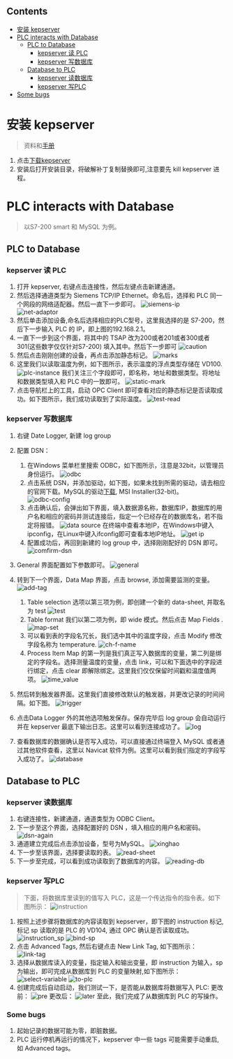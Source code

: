 Contents
---
- [安装 kepserver](#安装-kepserver)
- [PLC interacts with Database](#plc-interacts-with-database)
    - [PLC to Database](#plc-to-database)
        - [kepserver 读 PLC](#kepserver-读-plc)
        - [kepserver 写数据库](#kepserver-写数据库)
    - [Database to PLC](#database-to-plc)
        - [kepserver 读数据库](#kepserver-读数据库)
        - [kepserver 写PLC](#kepserver-写plc)
- [Some bugs](#some-bugs)

# 安装 kepserver
> 资料和[手册](./使用手册)  
1. 点击[下载kepserver](./安装包/kepserver.zip)  
2. 安装后打开安装目录，将破解补丁复制替换即可,注意要先 kill kepserver 进程。

# PLC interacts with Database
> 以S7-200 smart 和 MySQL 为例。

## PLC to Database

### kepserver 读 PLC  
1. 打开 kepserver, 右键点击连接性，然后左键点击新建通道。
2. 然后选择通道类型为 Siemens TCP/IP Ethernet。命名后，选择和 PLC 同一个网段的网络适配器。然后一直下一步即可。
    ![siemens-ip](./img/plc_ip.png)  
    ![net-adaptor](./img/internet_adaptor.png)
3. 然后单击添加设备,命名后选择相应的PLC型号，这里我选择的是 S7-200，然后下一步输入 PLC 的 IP，即上图的192.168.2.1。
4. 一直下一步到这个界面，将其中的 TSAP 改为200或者201或者300或者301(这些数字仅仅针对S7-200) 填入其中。然后下一步即可
    ![caution](./img/caution1.png)
5. 然后点击刚刚创建的设备，再点击添加静态标记。
    ![marks](./img/mark.png)
6. 这里我们以读取温度为例，如下图所示，表示温度的浮点类型存储在 VD100.
    ![plc-instance](./img/plc_instance.png)
    我们关注三个字段即可，即名称，地址和数据类型。将地址和数据类型填入和 PLC 中的一致即可。
    ![static-mark](./img/static_mark.png)
7. 点击导航栏上的工具，启动 OPC Client 即可查看对应的静态标记是否读取成功。如下图所示，我们成功读取到了实际温度。
    ![test-read](./img/test_read.png)

### kepserver 写数据库
1. 右键 Date Logger, 新建 log group  
2. 配置 DSN：
    1. 在Windows 菜单栏里搜索 ODBC，如下图所示，注意是32bit，以管理员身份运行。
        ![odbc](./img/ODBC.png)
    2. 点击系统 DSN，并添加驱动，如下图，如果未找到所需的驱动，请去相应的官网下载。MySQL的驱动[下载](https://dev.mysql.com/downloads/connector/odbc/), MSI Installer(32-bit)。
        ![odbc-config](./img/odbc_driver.png)
    3. 点击确认后，会弹出如下界面，填入数据源名称，数据库IP，数据库的用户名和相应的密码并测试连接后，指定一个已经存在的数据库名，若不指定将报错。
        ![data source](./img/connect_database.png)
        在终端中查看本地IP，在Windows中键入ipconfig，在Linux中键入ifconfig即可查看本地IP地址。
        ![get ip](./img/get_ip.png)
    4. 配置成功后，再回到新建的 log group 中，选择刚刚配好的 DSN 即可。
        ![comfirm-dsn](./img/comfirm_dsn.png)
3. General 界面配置如下参数即可。
    ![general](./img/general.png)
4. 转到下一个界面，Data Map 界面，点击 browse, 添加需要监测的变量。
    ![add-tag](./img/add_tag.png)
    1. Table selection 选项以第三项为例，即创建一个新的 data-sheet, 并取名为 test
    ![test](./img/test.png)
    2. Table format 我们以第二项为例，即 wide 模式。然后点击 Map Fields .
    ![map-set](./img/map_set.png)
    3. 可以看到表的字段名冗长，我们选中其中的温度字段，点击 Modify 修改字段名称为 temperature.
    ![ch-f-name](./img/change_field_name.png)
    4. Process Item Map 的第一列是我们真正写入数据库的变量，第二列是绑定的字段名。选择测量温度的变量，点击 link，可以和下面选中的字段进行绑定，点击 clear 即解除绑定。这里我们仅仅保留时间戳和温度值两项。
    ![time_value](./img/time_value.png)

5. 然后转到触发器界面。这里我们直接修改默认的触发器，并更改记录的时间间隔。如下图。
    ![trigger](./img/trigger.png)
6. 点击Data Logger 外的其他选项触发保存。保存完毕后 log group 会自动运行并在 kepserver 最底下输出日志。这里可以看到连接成功了。
    ![log](./img/log.png)
8. 查看数据库的数据确认是否写入成功，可以直接通过终端登入 MySQL 或者通过其他软件查看，这里以 Navicat 软件为例。这里可以看到我们指定的字段写入成功了。
    ![database](./img/navicat.png)




## Database to PLC  

### kepserver 读数据库
1. 右键连接性，新建通道，通道类型为 ODBC Client。
2. 下一步至这个界面，选择配置好的 DSN ，填入相应的用户名和密码。
    ![dsn-again](./img/dsn_again.png)
3. 通道建立完成后点击添加设备，型号为MySQL。
    ![xinghao](./img/xinghao.png)
4. 下一步至该界面，选择要读取的表。
    ![read-sheet](./img/table_selection.png)
5. 下一步至完成，可以看到成功读取到了数据库的内容。
    ![reading-db](./img/reading_db.png)

### kepserver 写PLC
> 下面，将数据库里读到的值写入 PLC，这是一个传达指令的指令表。如下图所示：
    ![instruction](./img/instruction_sheet.png)
1. 按照上述步骤将数据库的内容读取到 kepserver，即下图的 instruction 标记,标记 sp 读取的是 PLC 的 VD104, 通过 OPC 确认是否读取成功。
    ![instruction_sp](./img/instruction_sp.png)
    ![bind-sp](./img/bind_sp.png)
2. 点击 Advanced Tags, 然后右键点击 New Link Tag, 如下图所示：
    ![link-tag](./img/link_tag.png)
3. 选择从数据库读入的变量，指定输入和输出变量，即 instruction 为输入，sp 为输出，即可完成从数据库到 PLC 的变量映射,如下图所示：
    ![select-variable](./img/select_variable.png)
    ![to-plc](./img/to_plc.png)
4. 创建完成后自动启动，我们测试一下，是否能从数据库将数据写入 PLC:
    更改前：
    ![pre](./img/pre.png)
    更改后：
    ![later](./img/lat.png)
    至此，我们完成了从数据库到 PLC 的写操作。


### Some bugs
1. 起始记录的数据可能为零，即脏数据。
2. PLC 运行停机再运行的情况下，kepserver 中一些 tags 可能需要手动重启, 如 Advanced tags。

